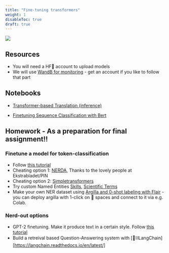 ```yaml
---
title: "Fine-tuning transformers"
weight: 1
disableToc: true
draft: true
---
```



![](/ds22/images/corgi_workshop.png)

## Resources
* You will need a HF🤗 account to upload models
* We will use [WandB for monitoring](https://wandb.ai/home) - get an account if you like to follow that part
   
## Notebooks

* [Transformer-based Translation (inference)](https://colab.research.google.com/github/aaubs/ds-master/blob/main/notebooks/M3_HyggeBERT_translation_en_da.ipynb)

* [Finetuning Sequence Classification with Bert](https://colab.research.google.com/drive/1LFBgde5VEhktGw_LYnvNhKFKCB7HJzfs?usp=sharing)


## Homework - As a preparation for final assignment‼️

### Finetune a model for token-classification
- Follow [this tutorial](https://huggingface.co/course/chapter7/2?fw=pt)
- Cheating option 1: [NERDA](https://ebanalyse.github.io/NERDA/), Thanks to the lovely people at Ekstrabladet/PIN
- Cheating option 2: [Simpletransformers](http://simpletransformers.ai)
- Try custom Named Entities [Skills](https://github.com/kris927b/SkillSpan), [Scientific Terms](http://nlp.cs.washington.edu/sciIE/)
- Make your own NER dataset using [Argilla and 0-shot labeling with Flair](https://docs.argilla.io/en/latest/tutorials/notebooks/labelling-tokenclassification-flair-fewshot.html) - you can deploy argilla with 1-click on 🤗 spaces and connect to it via e.g. Colab.

### Nerd-out options
- GPT-2 finetuning. Make it produce text in a certain style. Follow [this tutorial](https://github.com/philschmid/fine-tune-GPT-2/blob/master/Fine_tune_a_non_English_GPT_2_Model_with_Huggingface.ipynb)
- Build a retreival based Question-Answering system with [🦜⛓️LangChain][https://langchain.readthedocs.io/en/latest/]
